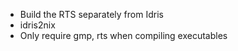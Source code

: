 * Build the RTS separately from Idris
* idris2nix
* Only require gmp, rts when compiling executables
